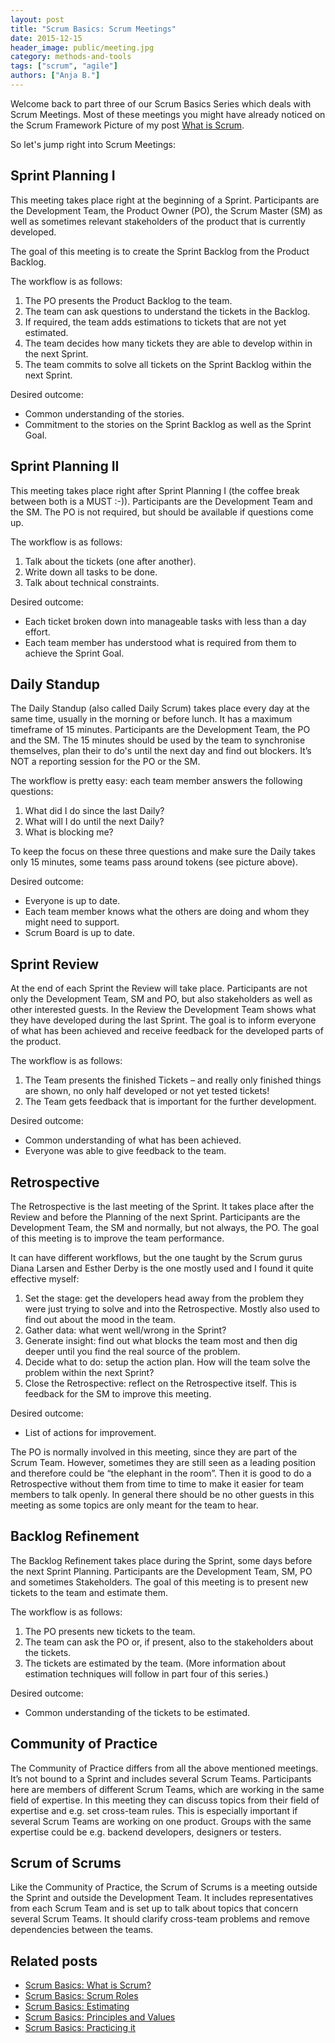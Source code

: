 ```yaml
---
layout: post
title: "Scrum Basics: Scrum Meetings"
date: 2015-12-15
header_image: public/meeting.jpg
category: methods-and-tools
tags: ["scrum", "agile"]
authors: ["Anja B."]
---
```


Welcome back to part three of our Scrum Basics Series which deals with Scrum Meetings.
Most of these meetings you might have already noticed on the Scrum Framework Picture of my post [What is Scrum](/blog/methods-and-tools/scrum-basics-what-is-scrum/).

So let's jump right into Scrum Meetings:

## Sprint Planning I

This meeting takes place right at the beginning of a Sprint.
Participants are the Development Team, the Product Owner (PO), the Scrum Master (SM) as well as sometimes relevant stakeholders of the product that is currently developed.

The goal of this meeting is to create the Sprint Backlog from the Product Backlog.

The workflow is as follows:

1. The PO presents the Product Backlog to the team.
2. The team can ask questions to understand the tickets in the Backlog.
3. If required, the team adds estimations to tickets that are not yet estimated.
4. The team decides how many tickets they are able to develop within in the next Sprint.
5. The team commits to solve all tickets on the Sprint Backlog within the next Sprint.

Desired outcome:

* Common understanding of the stories.
* Commitment to the stories on the Sprint Backlog as well as the Sprint Goal.

## Sprint Planning II

This meeting takes place right after Sprint Planning I (the coffee break between both is a MUST :-)).
Participants are the Development Team and the SM.
The PO is not required, but should be available if questions come up.

The workflow is as follows:

1. Talk about the tickets (one after another).
2. Write down all tasks to be done.
3. Talk about technical constraints.

Desired outcome:

* Each ticket broken down into manageable tasks with less than a day effort.
* Each team member has understood what is required from them to achieve the Sprint Goal.

## Daily Standup

The Daily Standup (also called Daily Scrum) takes place every day at the same time, usually in the morning or before lunch.
It has a maximum timeframe of 15 minutes.
Participants are the Development Team, the PO and the SM.
The 15 minutes should be used by the team to synchronise themselves, plan their to do's until the next day and find out blockers.
It’s NOT a reporting session for the PO or the SM.

The workflow is pretty easy: each team member answers the following questions:

1. What did I do since the last Daily?
2. What will I do until the next Daily?
3. What is blocking me?

To keep the focus on these three questions and make sure the Daily takes only 15 minutes, some teams pass around tokens (see picture above).

Desired outcome:

* Everyone is up to date.
* Each team member knows what the others are doing and whom they might need to support.
* Scrum Board is up to date.

## Sprint Review

At the end of each Sprint the Review will take place.
Participants are not only the Development Team, SM and PO, but also stakeholders as well as other interested guests.
In the Review the Development Team shows what they have developed during the last Sprint.
The goal is to inform everyone of what has been achieved and receive feedback for the developed parts of the product.

The workflow is as follows:

1. The Team presents the finished Tickets – and really only finished things are shown, no only half developed or not yet tested tickets!
2. The Team gets feedback that is important for the further development.

Desired outcome:

* Common understanding of what has been achieved.
* Everyone was able to give feedback to the team.

## Retrospective

The Retrospective is the last meeting of the Sprint.
It takes place after the Review and before the Planning of the next Sprint.
Participants are the Development Team, the SM and normally, but not always, the PO.
The goal of this meeting is to improve the team performance.

It can have different workflows, but the one taught by the Scrum gurus Diana Larsen and Esther Derby is the one mostly used and I found it quite effective myself:

1. Set the stage: get the developers head away from the problem they were just trying to solve and into the Retrospective.
Mostly also used to find out about the mood in the team.
2. Gather data: what went well/wrong in the Sprint?
3. Generate insight: find out what blocks the team most and then dig deeper until you find the real source of the problem.
4. Decide what to do: setup the action plan.
How will the team solve the problem within the next Sprint?
5. Close the Retrospective: reflect on the Retrospective itself.
This is feedback for the SM to improve this meeting.

Desired outcome:

* List of actions for improvement.

The PO is normally involved in this meeting, since they are part of the Scrum Team.
However, sometimes they are still seen as a leading position and therefore could be “the elephant in the room”.
Then it is good to do a Retrospective without them from time to time to make it easier for team members to talk openly.
In general there should be no other guests in this meeting as some topics are only meant for the team to hear.

## Backlog Refinement

The Backlog Refinement takes place during the Sprint, some days before the next Sprint Planning.
Participants are the Development Team, SM, PO and sometimes Stakeholders.
The goal of this meeting is to present new tickets to the team and estimate them.

The workflow is as follows:

1. The PO presents new tickets to the team.
2. The team can ask the PO or, if present, also to the stakeholders about the tickets.
3. The tickets are estimated by the team.
(More information about estimation techniques will follow in part four of this series.)

Desired outcome:

* Common understanding of the tickets to be estimated.

## Community of Practice

The Community of Practice differs from all the above mentioned meetings.
It’s not bound to a Sprint and includes several Scrum Teams.
Participants here are members of different Scrum Teams, which are working in the same field of expertise.
In this meeting they can discuss topics from their field of expertise and e.g. set cross-team rules.
This is especially important if several Scrum Teams are working on one product.
Groups with the same expertise could be e.g. backend developers, designers or testers.

## Scrum of Scrums

Like the Community of Practice, the Scrum of Scrums is a meeting outside the Sprint and outside the Development Team.
It includes representatives from each Scrum Team and is set up to talk about topics that concern several Scrum Teams.
It should clarify cross-team problems and remove dependencies between the teams.

## Related posts

* [Scrum Basics: What is Scrum?](/blog/methods-and-tools/scrum-basics-what-is-scrum/)
* [Scrum Basics: Scrum Roles](/blog/methods-and-tools/scrum-basics-scrum-roles/)
* [Scrum Basics: Estimating](/blog/methods-and-tools/scrum-basics-estimating/)
* [Scrum Basics: Principles and Values](/blog/methods-and-tools/scrum-basics-principles-and-values/)
* [Scrum Basics: Practicing it](/blog/methods-and-tools/scrum-basics-practicing-it/)
